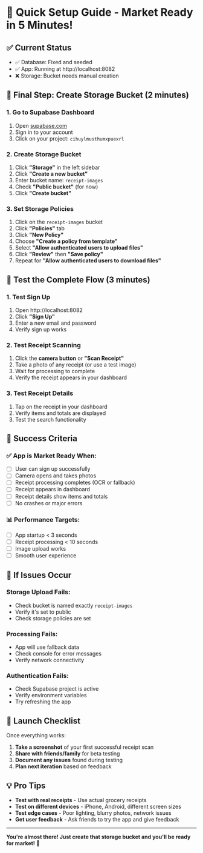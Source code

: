 # 🚀 Quick Setup Guide - Market Ready in 5 Minutes!

## ✅ Current Status

- ✅ Database: Fixed and seeded
- ✅ App: Running at http://localhost:8082
- ❌ Storage: Bucket needs manual creation

## 🔧 Final Step: Create Storage Bucket (2 minutes)

### 1. Go to Supabase Dashboard

1. Open [supabase.com](https://supabase.com)
2. Sign in to your account
3. Click on your project: `cihuylmusthumxpuexrl`

### 2. Create Storage Bucket

1. Click **"Storage"** in the left sidebar
2. Click **"Create a new bucket"**
3. Enter bucket name: `receipt-images`
4. Check **"Public bucket"** (for now)
5. Click **"Create bucket"**

### 3. Set Storage Policies

1. Click on the `receipt-images` bucket
2. Click **"Policies"** tab
3. Click **"New Policy"**
4. Choose **"Create a policy from template"**
5. Select **"Allow authenticated users to upload files"**
6. Click **"Review"** then **"Save policy"**
7. Repeat for **"Allow authenticated users to download files"**

## 🧪 Test the Complete Flow (3 minutes)

### 1. Test Sign Up

1. Open http://localhost:8082
2. Click **"Sign Up"**
3. Enter a new email and password
4. Verify sign up works

### 2. Test Receipt Scanning

1. Click the **camera button** or **"Scan Receipt"**
2. Take a photo of any receipt (or use a test image)
3. Wait for processing to complete
4. Verify the receipt appears in your dashboard

### 3. Test Receipt Details

1. Tap on the receipt in your dashboard
2. Verify items and totals are displayed
3. Test the search functionality

## 🎯 Success Criteria

### ✅ App is Market Ready When:

- [ ] User can sign up successfully
- [ ] Camera opens and takes photos
- [ ] Receipt processing completes (OCR or fallback)
- [ ] Receipt appears in dashboard
- [ ] Receipt details show items and totals
- [ ] No crashes or major errors

### 📊 Performance Targets:

- [ ] App startup < 3 seconds
- [ ] Receipt processing < 10 seconds
- [ ] Image upload works
- [ ] Smooth user experience

## 🚨 If Issues Occur

### Storage Upload Fails:

- Check bucket is named exactly `receipt-images`
- Verify it's set to public
- Check storage policies are set

### Processing Fails:

- App will use fallback data
- Check console for error messages
- Verify network connectivity

### Authentication Fails:

- Check Supabase project is active
- Verify environment variables
- Try refreshing the app

## 🎉 Launch Checklist

Once everything works:

1. **Take a screenshot** of your first successful receipt scan
2. **Share with friends/family** for beta testing
3. **Document any issues** found during testing
4. **Plan next iteration** based on feedback

## 💡 Pro Tips

- **Test with real receipts** - Use actual grocery receipts
- **Test on different devices** - iPhone, Android, different screen sizes
- **Test edge cases** - Poor lighting, blurry photos, network issues
- **Get user feedback** - Ask friends to try the app and give feedback

---

**You're almost there! Just create that storage bucket and you'll be ready for market! 🚀**
